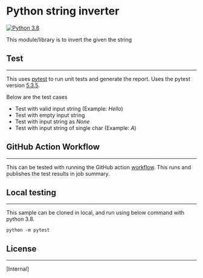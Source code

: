 # Python string inverter

[![Python 3.8](https://img.shields.io/badge/python-3.8-blue.svg)](https://www.python.org/downloads/release/python-360/)

This module/library is to invert the given the string

## Test
---
This uses [pytest](https://pypi.org/project/pytest/) to run unit tests and generate the report.
Uses the pytest version [5.3.5](https://pypi.org/project/pytest/5.3.5/).

Below are the test cases
- Test with valid input string (Example: *Hello*)
- Test with empty input string
- Test with input string as *None*
- Test with input string of single char (Example: *A*)

## GitHub Action Workflow
---
This can be tested with running the GitHub action [workflow](https://github.com/kumvijaya/py-string-inverter/actions/workflows/build.yml). This runs and publishes the test results in job summary.

## Local testing
---
This sample can be cloned in local, and run using below command with python 3.8.

```
python -m pytest
```

## License
---
[Internal]
